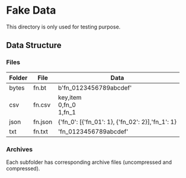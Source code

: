 # Fake Data

This directory is only used for testing purpose.

## Data Structure

### Files

| Folder | File    | Data                                               |
| ------ | ------- | -------------------------------------------------- |
| bytes  | fn.bt   | b'fn_0123456789abcdef'                             |
| csv    | fn.csv  | key,item<br>0,fn_0<br>1,fn_1                       |
| json   | fn.json | {'fn_0': [{'fn\_01': 1}, {'fn\_02': 2}],'fn_1': 1} |
| txt    | fn.txt  | 'fn_0123456789abcdef'                              |

### Archives

Each subfolder has corresponding archive files (uncompressed and compressed).
